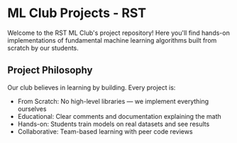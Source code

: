 # ML Club Projects - RST

Welcome to the RST ML Club's project repository! Here you'll find hands-on implementations of fundamental machine learning algorithms built from scratch by our students.

## Project Philosophy
Our club believes in learning by building. Every project is:
  - From Scratch: No high-level libraries — we implement everything ourselves
  - Educational: Clear comments and documentation explaining the math
  - Hands-on: Students train models on real datasets and see results
  - Collaborative: Team-based learning with peer code reviews
